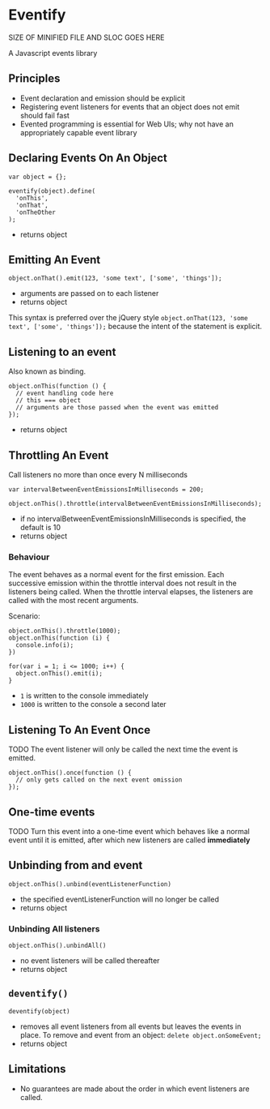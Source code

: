 # Eventify

SIZE OF MINIFIED FILE AND SLOC GOES HERE

A Javascript events library

## Principles

* Event declaration and emission should be explicit
* Registering event listeners for events that an object does not emit should fail fast
* Evented programming is essential for Web UIs; why not have an appropriately capable event library

## Declaring Events On An Object

    var object = {};
    
    eventify(object).define(
      'onThis',
      'onThat',
      'onTheOther
    );

* returns object

## Emitting An Event

    object.onThat().emit(123, 'some text', ['some', 'things']);

* arguments are passed on to each listener
* returns object

This syntax is preferred over the jQuery style `object.onThat(123, 'some text', ['some', 'things']);` because the intent of the statement is explicit.

## Listening to an event

Also known as binding.
    
    object.onThis(function () {
      // event handling code here
      // this === object
      // arguments are those passed when the event was emitted
    });

* returns object

## Throttling An Event

Call listeners no more than once every N milliseconds
    
    var intervalBetweenEventEmissionsInMilliseconds = 200;
    
    object.onThis().throttle(intervalBetweenEventEmissionsInMilliseconds);

* if no intervalBetweenEventEmissionsInMilliseconds is specified, the default is 10
* returns object

### Behaviour

The event behaves as a normal event for the first emission. Each successive emission within the throttle interval does not result in the listeners being called. When the throttle interval elapses, the listeners are called with the most recent arguments.

Scenario:

    object.onThis().throttle(1000);
    object.onThis(function (i) {
      console.info(i);
    })
    
    for(var i = 1; i <= 1000; i++) {
      object.onThis().emit(i);
    }

* `1` is written to the console immediately
* `1000` is written to the console a second later

## Listening To An Event __Once__
TODO
The event listener will only be called the next time the event is emitted.

    object.onThis().once(function () {
      // only gets called on the next event omission
    });

## One-time events
TODO
Turn this event into a one-time event which behaves like a normal event until it is emitted, after which new listeners are called **immediately**

## Unbinding from and event

    object.onThis().unbind(eventListenerFunction)

* the specified eventListenerFunction will no longer be called
* returns object

### Unbinding All listeners

    object.onThis().unbindAll()

* no event listeners will be called thereafter
* returns object

## `deventify()`

    deventify(object)

* removes all event listeners from all events but leaves the events in place. To remove and event from an object: `delete object.onSomeEvent;`
* returns object

## Limitations

* No guarantees are made about the order in which event listeners are called.